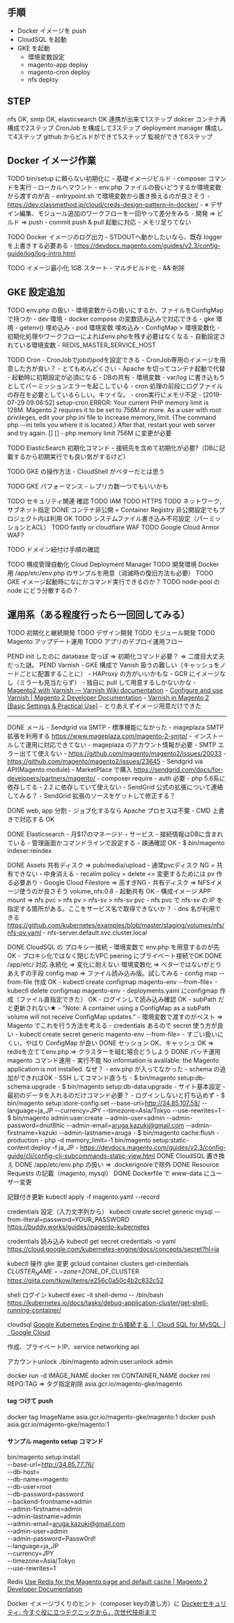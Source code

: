 ## 手順
- Docker イメージを push
- CloudSQL を起動
- GKE を起動
    - 環境変数設定
    - magento-app deploy
    - magento-cron deploy
    - nfs deploy

## STEP
nfs OK, smtp OK, elasticsearch OK 連携が出来て1ステップ
dokcer コンテナ再構成で2ステップ
CronJob を構成して3ステップ
deployment manager 構成して4ステップ
github からビルドができて5ステップ
監視ができて6ステップ

## Docker イメージ作業
TODO bin/setup に頼らない初期化に
    - 基礎イメージビルド
    - composer コマンドを実行
    - ローカルへマウント
    - env.php ファイルの扱いどうするか環境変数から渡すのが吉
        - entrypoint.sh で環境変数から置き換えるのが良さそう
        - https://dev.classmethod.jp/cloud/creds-design-pattern-in-docker/
    - ※ デザイン編集、モジュール追加のワークフローを一回やって差分をみる
        - 開発 => ビルド => push
    - commit push & pull 起動に対応
    - メモリ足りてない

TODO Docker イメージのログ出力
    - STDOUTへ動かしたいなら、既存 logger を上書きする必要ある
    - https://devdocs.magento.com/guides/v2.3/config-guide/log/log-intro.html

TODO イメージ最小化 1GB スタート
    - マルチビルド化
    - && 削除

## GKE 設定追加
TODO env.php の扱い
    - 環境変数からの扱いにするか、ファイルをConfigMapで持つか
    - dev 環境
        - docker compose の変数読み込みで対応できる
    - gke 環境
        - getenv() 埋め込み
        - pod 環境変数 埋め込み
        - ConfigMap > 環境変数化
    - 初期化処理やワークフローによればenv.phpを残す必要はなくなる
    - 自動設定されている環境変数
        - REDIS_MASTER_SERVICE_HOST

TODO Cron
    - CronJobでjobのpodを設定できる
    - CronJob専用のイメージを用意した方が良い？
        - とてもめんどくさい
            - Apache を切ってコンテナ起動で代替
        - 起動時に初期設定が必須になる
            - DBの共有
            - 環境変数
        - var/log に書き込もうとしてパーミッションエラーを起こしている
            - cron 処理の前段にログファイルの存在を必要としているらしい。キツイな。
        - cron実行にメモリ不足
            - [2019-07-29 09:06:52] setup-cron.ERROR: Your current PHP memory limit is 128M. Magento 2 requires it to be set to 756M or more. As a user with root privileges, edit your php.ini file to increase memory_limit. (The command php --ini tells you where it is located.) After that, restart your web server and try again. [] []
            - php memory limit 756M に変更が必要

TODO ElasticSearch 初期化コマンド
    - 接続先を含めて初期化が必要?（DBに記載するから初期実行でも良い気がするけど）

TODO GKE の操作方法
    - CloudShell がベターだとは思う

TODO GKE パフォーマンス
    - レプリカ数一つでもいいかも

TODO セキュリティ関連 確認
    TODO IAM
    TODO HTTPS
    TODO ネットワーク, サブネット指定
    DONE コンテナ非公開 = Container Registry 非公開設定でもプロジェクト内は利用 OK
    TODO システムファイル書き込み不可設定（パーミッションとACL）
    TODO fastly or cloudflare WAF
    TODO Google Cloud Armor WAF?

TODO ドメイン紐付け手順の確認

TODO 構成管理自動化 Cloud Deployment Manager
TODO 開発環境 Docker 用 /app/etc/env.php のサンプルを用意（消滅時の復旧方法も必要）
TODO GKE イメージ起動時になにかコマンド実行できるのか？
TODO node-pool の node にどう分散するの？

## 運用系（ある程度行ったら一回回してみる）
TODO 初期化と継続開発
TODO デザイン開発
TODO モジュール開発
TODO Magento アップデート運用
TODO アプリのデプロイ運用フロー

PEND init したのに database 空っぽ => 初期化コマンド必要？ => 二度目大丈夫だった謎。
PEND Varnish
    - GKE 構成で Vanish 扱うの難しい（キャッシュをノードごとに配置することに）
        - HAProxy の方がいいかもな
    - GCR にイメージなし（ミラーも見当たらず）
    - 独自に pull して用意するしかないかな
        - [Magento2 with Varnish — Varnish Wiki documentation](https://www.varnish-software.com/wiki/content/tutorials/magento2/index.html)
        - [Configure and use Varnish | Magento 2 Developer Documentation](https://devdocs.magento.com/guides/v2.3/config-guide/varnish/config-varnish.html)
        - [Varnish in Magento 2 [Basic Settings & Practical Use]](https://amasty.com/blog/use-varnish-with-magento-2-for-better-end-user-experience/)
    - とりあえずイメージ用意だけできた

---
DONE メール
    - Sendgrid via SMTP
        - 標準機能になかった
        - mageplaza SMTP 拡張を利用する https://www.mageplaza.com/magento-2-smtp/
            - インストールして運用に対応できてない
            - mageplaza のアカウント情報が必要
    - SMTP エラー出てて使えない
        - https://github.com/magento/magento2/issues/20033
        - https://github.com/magento/magento2/issues/23645
    - Sendgrid via API(Magento module)
        - MarketPlace で購入 https://sendgrid.com/docs/for-developers/partners/magento/
        - composer require
            - auth 必要
            - php 5.6系に依存してる
            - 2.2 に依存していて使えない
        - SendGrid 公式の拡張について連絡してみる？
        - SendGrid 拡張のソースをゲットして修正する？

DONE web, app 分割
    - ジョブ化するなら Apache プロセスは不要
    - CMD 上書きで対応する OK

DONE Elasticsearch
    - 月$17のマネージド・サービス
    - 接続情報はDBに含まれている
    - 管理画面かコマンドラインで設定する
    - 疎通確認 OK
    - $ bin/magento indexer:reindex

DONE Assets 共有ディスク => pub/media/upload
    - 通常pvcディスク NG = 共有できない・中身消える
        - recalim policy = delete <= 変更するためには pv 作る必要あり
    - Google Cloud Filestore => 高すぎNG
    - 共有ディスク => NFSイメージ使うのが良さそう volume_nfs:0.8
        - 起動共有 OK
        - 構成イメージ APP mount => nfs pvc > nfs pv > nfs-sv > nfs-sv pvc
        - nfs pvc で nfs-sv の IP を指定する箇所がある。ここをサービス名で取得できないか？
            - dns 名が利用できる https://github.com/kubernetes/examples/blob/master/staging/volumes/nfs/nfs-pv.yaml
            - nfs-server.default.svc.cluster.local

DONE CloudSQL の プロキシー接続
    - 環境変数で env.php を用意するのが先 OK
    - プロキシ化ではなく閉じたVPC peering にプライベート接続でOK
DONE /app/etc/ 対応
    永続化 => 変化に耐えない
    環境変数化 => ベターではないがとりあえずの手段
    config map => ファイル読み込み版。試してみる
        - config map --from-file 作成 OK
            - kubectl create configmap magento-env --from-file=
            - kubectl delete configmap magento-env
        - deployments.yaml にconfigmap 作成（ファイル直指定できた） OK
        - ログインして読み込み確認 OK
        - subPath だと更新されない★
            - "Note: A container using a ConfigMap as a subPath volume will not receive ConfigMap updates."
        - 環境変数で渡すのがベスト => Magento でこれを行う方法を考える
        - credentials あるので secret 使う方が良い
            - kubectl create secret generic magento-env --from-file=
            - すごい扱いにくい。やはり ConfigMap が良い
DONE セッション OK、キャッシュ OK => redisを立ててenv.php => クラスターを組む場合どうしよう
DONE バッチ運用 magento コマンド運用
    - 実行不能 No information is available: the Magento application is not installed. なぜ？
        - env.php が入ってなかった
    - schema の追加ができればOK
        - SSH してコマンド直うち
        - $ bin/magento setup:db-schema:upgrade
        - $ bin/magento setup:db-data:upgrade
    - サイト基本設定
        - 最初のデータを入れるのだけコマンド必要？
            - ログインしないと打ち込めず
        - $ bin/magento setup:store-config:set --base-url=http://34.85.107.58/ --language=ja_JP --currency=JPY --timezone=Asia/Tokyo --use-rewrites=1
        - $ bin/magento admin:user:create --admin-user=admin --admin-password=dnut8hic --admin-email=aruga.kazuki@gmail.com --admin-firstname=kazuki --admin-lastname=aruga
        - $ bin/magento cache:flush
        - production
            - php -d memory_limit=-1 bin/magento setup:static-content:deploy -f ja_JP
            - https://devdocs.magento.com/guides/v2.3/config-guide/cli/config-cli-subcommands-static-view.html
DONE CloudSQL 置き換え
DONE /app/etc/env.php の扱い => .dockerignoreで除外
DONE Resource Requests の記載（magento, mysql）
DONE Dockerfile で www-data にユーザー変更

記録付き更新
kubectl apply -f magento.yaml --record

credentials 設定（入力文字列から）
kubectl create secret generic mysql --from-literal=password=YOUR_PASSWORD
https://buddy.works/guides/magento-kubernetes

credentials 読み込み
kubectl get secret credentials -o yaml
https://cloud.google.com/kubernetes-engine/docs/concepts/secret?hl=ja

kubectl 操作 gke 変更
gcloud container clusters get-credentials $CLUSTER_NAME --zone=$ZONE_OF_CLUSTER
https://qiita.com/tkow/items/e256c0a50c4b2c832c52

shell ログイン
kubectl exec -it shell-demo -- /bin/bash
https://kubernetes.io/docs/tasks/debug-application-cluster/get-shell-running-container/

cloudsql
[Google Kubernetes Engine から接続する  |  Cloud SQL for MySQL  |  Google Cloud](https://cloud.google.com/sql/docs/mysql/connect-kubernetes-engine?hl=ja)

作成、プライベートIP、service networking api

アカウントunlock
./bin/magento admin:user:unlock admin

docker run -d IMAGE_NAME
docker rm CONTAINER_NAME
docker rmi REPO:TAG => タグ指定削除
asia.gcr.io/magento-gke/magento

#### tag つけて push
docker tag ImageName asia.gcr.io/magento-gke/magento:1
docker push asia.gcr.io/magento-gke/magento:1

#### サンプル magento setup コマンド
bin/magento setup:install \
--base-url=http://34.85.77.76/ \
--db-host= \
--db-name=magento \
--db-user=root \
--db-password=password \
--backend-frontname=admin \
--admin-firstname=admin \
--admin-lastname=admin \
--admin-email=aruga.kazuki@gmail.com \
--admin-user=admin \
--admin-password=Passw0rd! \
--language=ja_JP \
--currency=JPY \
--timezone=Asia/Tokyo \
--use-rewrites=1

Redis
[Use Redis for the Magento page and default cache | Magento 2 Developer Documentation](https://devdocs.magento.com/guides/v2.3/config-guide/redis/redis-pg-cache.html)

Docker イメージづくりのヒント（composer keyの渡し方）に
[Dockerセキュリティ: 今すぐ役に立つテクニックから，次世代技術まで](https://www.slideshare.net/AkihiroSuda/docker-125002128)